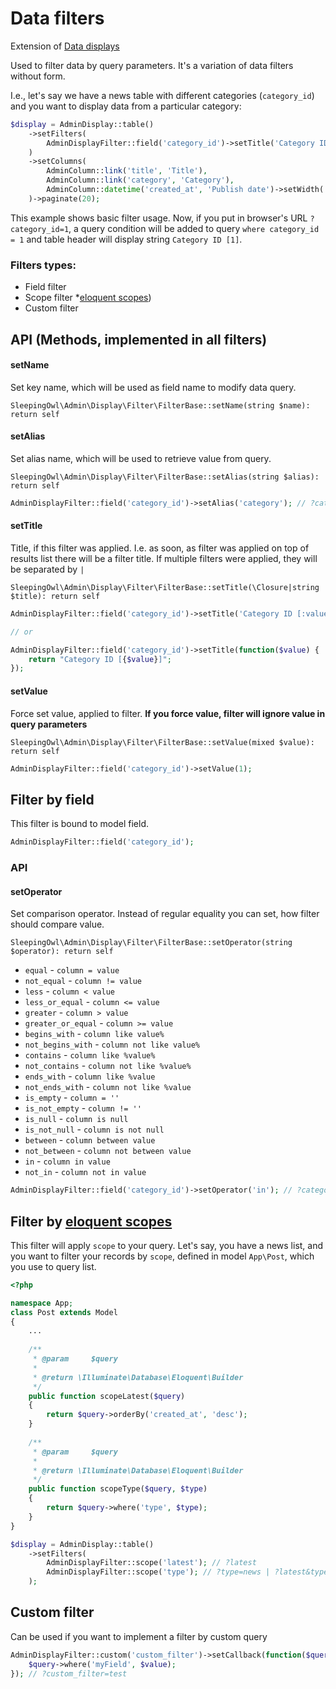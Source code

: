 # Data filters
Extension of [Data displays](displays.md) 

Used to filter data by query parameters. It's a variation of data filters without form.

I.e., let's say we have a news table with different categories (`category_id`) 
and you want to display data from a particular category:

```php
$display = AdminDisplay::table()
    ->setFilters(
        AdminDisplayFilter::field('category_id')->setTitle('Category ID [:value]')
    )
    ->setColumns(
        AdminColumn::link('title', 'Title'),
        AdminColumn::link('category', 'Category'),
        AdminColumn::datetime('created_at', 'Publish date')->setWidth('150px')
    )->paginate(20);
```

This example shows basic filter usage. Now, if you put in browser's URL `?category_id=1`, 
a query condition will be added to query `where category_id = 1` and table header will display string `Category ID [1]`.

### Filters types:
 - Field filter
 - Scope filter *[eloquent scopes](https://laravel.com/docs/5.3/eloquent#query-scopes))
 - Custom filter

## API (Methods, implemented in all filters)

#### setName
Set key name, which will be used as field name to modify data query.

    SleepingOwl\Admin\Display\Filter\FilterBase::setName(string $name): return self
    
#### setAlias
Set alias name, which will be used to retrieve value from query.

    SleepingOwl\Admin\Display\Filter\FilterBase::setAlias(string $alias): return self
    
```php
AdminDisplayFilter::field('category_id')->setAlias('category'); // ?category=1
```

#### setTitle
Title, if this filter was applied. I.e. as soon, as filter was applied on top of 
results list there will be a filter title. 
If multiple filters were applied, they will be separated by ` | `

    SleepingOwl\Admin\Display\Filter\FilterBase::setTitle(\Closure|string $title): return self
    
```php
AdminDisplayFilter::field('category_id')->setTitle('Category ID [:value]'); 

// or

AdminDisplayFilter::field('category_id')->setTitle(function($value) {
    return "Category ID [{$value}]";
}); 
```

#### setValue
Force set value, applied to filter. **If you force value, filter will ignore value in query parameters**

    SleepingOwl\Admin\Display\Filter\FilterBase::setValue(mixed $value): return self
    

```php
AdminDisplayFilter::field('category_id')->setValue(1);
```

## Filter by field
This filter is bound to model field.

```php
AdminDisplayFilter::field('category_id');
```

### API

#### setOperator
Set comparison operator. Instead of regular equality you can set, how filter should compare value. 

    SleepingOwl\Admin\Display\Filter\FilterBase::setOperator(string $operator): return self
    
 - `equal` - `column = value`
 - `not_equal` - `column != value`
 - `less` - `column < value`
 - `less_or_equal` - `column <= value`
 - `greater` - `column > value`
 - `greater_or_equal` - `column >= value`
 - `begins_with` - `column like value%`
 - `not_begins_with` - `column not like value%`
 - `contains` - `column like %value%`
 - `not_contains` - `column not like %value%`
 - `ends_with` - `column like %value`
 - `not_ends_with` - `column not like %value`
 - `is_empty` - `column = ''`
 - `is_not_empty` - `column != ''`
 - `is_null` - `column is null`
 - `is_not_null` - `column is not null`
 - `between` - `column between value`
 - `not_between` - `column not between value`
 - `in` - `column in value`
 - `not_in` - `column not in value`

```php
AdminDisplayFilter::field('category_id')->setOperator('in'); // ?category_id[]=1&category_id[]=2&category_id[]=5
```

## Filter by [eloquent scopes](https://laravel.com/docs/5.3/eloquent#query-scopes)
This filter will apply `scope` to your query. 
Let's say, you have a news list, and you want to filter your records by `scope`, 
defined in model `App\Post`, which you use to query list.

```php
<?php

namespace App;
class Post extends Model
{
    ...
    
    /**
     * @param     $query
     *
     * @return \Illuminate\Database\Eloquent\Builder
     */
    public function scopeLatest($query)
    {
        return $query->orderBy('created_at', 'desc');
    }
    
    /**
     * @param     $query
     *
     * @return \Illuminate\Database\Eloquent\Builder
     */
    public function scopeType($query, $type)
    {
        return $query->where('type', $type);
    }
}
```

```php
$display = AdminDisplay::table()
    ->setFilters(
        AdminDisplayFilter::scope('latest'); // ?latest
        AdminDisplayFilter::scope('type'); // ?type=news | ?latest&type=news
    );
```

## Custom filter
Can be used if you want to implement a filter by custom query

```php
AdminDisplayFilter::custom('custom_filter')->setCallback(function($query, $value) {
    $query->where('myField', $value);
}); // ?custom_filter=test
```

